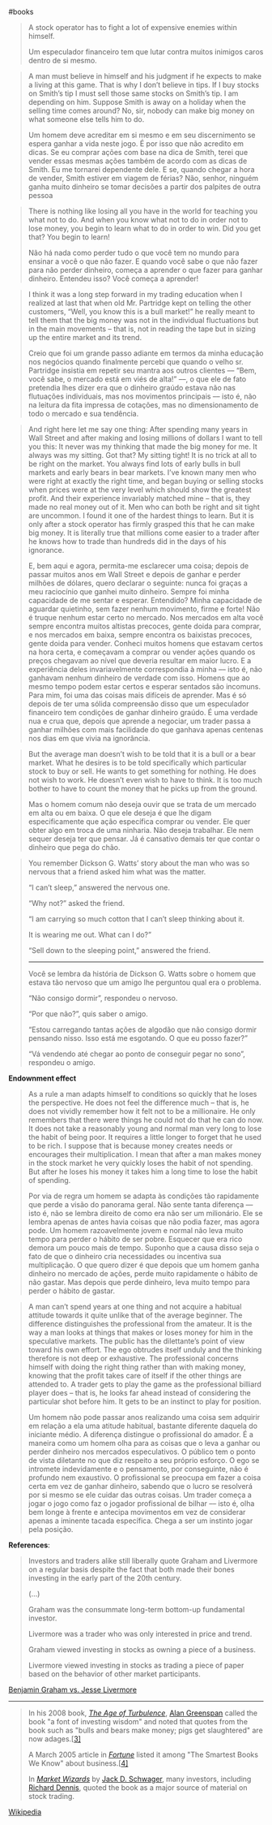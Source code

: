 #books

> A stock operator has to fight a lot of expensive enemies within himself.
>
> Um especulador financeiro tem que lutar contra muitos inimigos caros dentro de si mesmo.

> A man must believe in himself and his judgment if he expects to make a living at this game. That is why I don’t believe in tips. If I buy stocks on Smith’s tip I must sell those same stocks on Smith’s tip. I am depending on him. Suppose Smith is away on a holiday when the selling time comes around? No, sir, nobody can make big money on what someone else tells him to do.
>
> Um homem deve acreditar em si mesmo e em seu discernimento se espera ganhar a vida neste jogo. É por isso que não acredito em dicas. Se eu comprar ações com base na dica de Smith, terei que vender essas mesmas ações também de acordo com as dicas de Smith. Eu me tornarei dependente dele. E se, quando chegar a hora de vender, Smith estiver em viagem de férias? Não, senhor, ninguém ganha muito dinheiro se tomar decisões a partir dos palpites de outra pessoa

> There is nothing like losing all you have in the world for teaching you what not to do. And when you know what not to do in order not to lose money, you begin to learn what to do in order to win. Did you get that? You begin to learn!
>
> Não há nada como perder tudo o que você tem no mundo para ensinar a você o que não fazer. E quando você sabe o que não fazer para não perder dinheiro, começa a aprender o que fazer para ganhar dinheiro. Entendeu isso? Você começa a aprender! 

> I think it was a long step forward in my trading education when I realized at last that when old Mr. Partridge kept on telling the other customers, “Well, you know this is a bull market!” he really meant to tell them that the big money was not in the individual fluctuations but in the main movements – that is, not in reading the tape but in sizing up the entire market and its trend.
>
> Creio que foi um grande passo adiante em termos da minha educação nos negócios quando finalmente percebi que quando o velho sr. Partridge insistia em repetir seu mantra aos outros clientes –– “Bem, você sabe, o mercado está em viés de alta!” ––, o que ele de fato pretendia lhes dizer era que o dinheiro graúdo estava não nas flutuações individuais, mas nos movimentos principais –– isto é, não na leitura da fita impressa de cotações, mas no dimensionamento de todo o mercado e sua tendência. 

> And right here let me say one thing: After spending many years in Wall Street and after making and losing millions of dollars I want to tell you this: It never was my thinking that made the big money for me. It always was my sitting. Got that? My sitting tight! It is no trick at all to be right on the market. You always find lots of early bulls in bull markets and early bears in bear markets. I’ve known many men who were right at exactly the right time, and began buying or selling stocks when prices were at the very level which should show the greatest profit. And their experience invariably
> matched mine – that is, they made no real money out of it. Men who can both be right and sit tight are uncommon. I found it one of the hardest things to learn. But it is only after a stock operator has firmly grasped this that he can make big money. It is literally true that millions come easier to a trader after he knows how to trade than hundreds did in the days of his ignorance.
>
> E, bem aqui e agora, permita-me esclarecer uma coisa; depois de passar muitos anos em Wall Street e depois de ganhar e perder milhões de dólares, quero declarar o seguinte: nunca foi graças a meu raciocínio que ganhei muito dinheiro. Sempre foi minha capacidade de me sentar e esperar. Entendido? Minha capacidade de aguardar quietinho, sem fazer nenhum movimento, firme e forte! Não é truque nenhum estar certo no mercado. Nos mercados em alta você sempre encontra muitos altistas precoces, gente doida para comprar, e nos mercados em baixa, sempre encontra os baixistas precoces, gente doida para vender. Conheci muitos homens que estavam certos na hora certa, e começavam a comprar ou vender ações quando os preços chegavam ao nível que deveria resultar em maior lucro. E a experiência deles invariavelmente correspondia à minha –– isto é, não ganhavam nenhum dinheiro de verdade com isso. Homens que ao mesmo tempo podem estar certos e esperar sentados são incomuns. Para mim, foi uma das coisas mais difíceis de aprender. Mas é só depois de ter uma sólida compreensão disso que um especulador financeiro tem condições de ganhar dinheiro graúdo. É uma verdade nua e crua que, depois que aprende a negociar, um trader passa a ganhar milhões com mais facilidade do que ganhava apenas centenas nos dias em que vivia na ignorância. 

> But the average man doesn’t wish to be told that it is a bull or a bear market. What he desires is to be told specifically which particular stock to buy or sell. He wants to get something for nothing. He does not wish to work. He doesn’t even wish to have to think. It is too much bother to have to count the money that he picks up from the ground.
>
> Mas o homem comum não deseja ouvir que se trata de um mercado em alta ou em baixa. O que ele deseja é que lhe digam especificamente que ação específica comprar ou vender. Ele quer obter algo em troca de uma ninharia. Não deseja trabalhar. Ele nem sequer deseja ter que pensar. Já é cansativo demais ter que contar o dinheiro que pega do chão.

> You remember Dickson G. Watts’ story about the man who was so nervous that a friend asked him what was the matter.
>
> “I can’t sleep,” answered the nervous one.
>
> “Why not?” asked the friend.
>
> “I am carrying so much cotton that I can’t sleep thinking about it.
>
> It is wearing me out. What can I do?”
>
> “Sell down to the sleeping point,” answered the friend.
>
> ---
>
> Você se lembra da história de Dickson G. Watts sobre o homem que estava tão nervoso que um amigo lhe perguntou qual era o problema. 
>
> “Não consigo dormir”, respondeu o nervoso. 
>
> “Por que não?”, quis saber o amigo. 
>
> “Estou carregando tantas ações de algodão que não consigo dormir pensando nisso. Isso está me esgotando. O que eu posso fazer?” 
>
> “Vá vendendo até chegar ao ponto de conseguir pegar no sono”, respondeu o amigo. 

**Endownment effect**

> As a rule a man adapts himself to conditions so quickly that he loses the perspective. He does not feel the difference much – that is, he does not vividly remember how it felt not to be a millionaire. He only remembers that there were things he could not do that he can do now. It does not take a reasonably young and normal man very long to lose the habit of being poor. It requires a little longer to forget that he used to be rich. I suppose that is because money creates needs or encourages their multiplication. I mean that after a man makes money in the stock market he very quickly loses the habit of not spending. But after he loses his money it takes him a long time to lose the habit of spending.
>
> Por via de regra um homem se adapta às condições tão rapidamente que perde a visão do panorama geral. Não sente tanta diferença –– isto é, não se lembra direito de como era não ser um milionário. Ele se lembra apenas de antes havia coisas que não podia fazer, mas agora pode. Um homem razoavelmente jovem e normal não leva muito tempo para perder o hábito de ser pobre. Esquecer que era rico demora um pouco mais de tempo. Suponho que a causa disso seja o fato de que o dinheiro cria necessidades ou incentiva sua multiplicação. O que quero dizer é que depois que um homem ganha dinheiro no mercado de ações, perde muito rapidamente o hábito de não gastar. Mas depois que perde dinheiro, leva muito tempo para perder o hábito de gastar. 

> A man can’t spend years at one thing and not acquire a habitual attitude towards it quite unlike that of the average beginner. The difference distinguishes the professional from the amateur. It is the way a man looks at things that makes or loses money for him in the speculative markets. The public has the dilettante’s point of view toward his own effort. The ego obtrudes itself unduly and the thinking therefore is not deep or exhaustive. The professional concerns himself with doing the right thing rather than with making money, knowing that the profit takes care of itself if the
> other things are attended to. A trader gets to play the game as the professional billiard player does – that is, he looks far ahead instead of considering the particular shot before him. It gets to be an instinct to play for position.
>
> Um homem não pode passar anos realizando uma coisa sem adquirir em relação a ela uma atitude habitual, bastante diferente daquela do iniciante médio. A diferença distingue o profissional do amador. É a maneira como um homem olha para as coisas que o leva a ganhar ou perder dinheiro nos mercados especulativos. O público tem o ponto de vista diletante no que diz respeito a seu próprio esforço. O ego se intromete indevidamente e o pensamento, por conseguinte, não é profundo nem exaustivo. O profissional se preocupa em fazer a coisa certa em vez de ganhar dinheiro, sabendo que o lucro se resolverá por si mesmo se ele cuidar das outras coisas. Um trader começa a jogar o jogo como faz o jogador profissional de bilhar –– isto é, olha bem longe à frente e antecipa movimentos em vez de considerar apenas a iminente tacada específica. Chega a ser um instinto jogar pela posição. 

**References**:

> Investors and traders alike still liberally quote Graham and  Livermore on a regular basis despite the fact that both made their bones investing in the early part of the 20th century.
>
> (...)
>
> Graham was the consummate long-term bottom-up fundamental investor.
>
> Livermore was a trader who was only interested in price and trend.
>
> Graham viewed investing in stocks as owning a piece of a business.
>
> Livermore viewed investing in stocks as trading a piece of paper based on the behavior of other market participants.

[Benjamin Graham vs. Jesse Livermore](https://awealthofcommonsense.com/2021/09/benjamin-graham-vs-jesse-livermore/)

---

> In his 2008 book, *[The Age of Turbulence](https://en.wikipedia.org/wiki/The_Age_of_Turbulence)*, [Alan Greenspan](https://en.wikipedia.org/wiki/Alan_Greenspan) called the book "a font of investing wisdom" and noted that quotes from the book such as "bulls and bears make money; pigs get slaughtered" are now adages.[[3\]](https://en.wikipedia.org/wiki/Reminiscences_of_a_Stock_Operator#cite_note-3)
>
> A March 2005 article in *[Fortune](https://en.wikipedia.org/wiki/Fortune_(magazine))* listed it among "The Smartest Books We Know" about business.[[4\]](https://en.wikipedia.org/wiki/Reminiscences_of_a_Stock_Operator#cite_note-4)
>
> In *[Market Wizards](https://en.wikipedia.org/wiki/Market_Wizards)* by [Jack D. Schwager](https://en.wikipedia.org/wiki/Jack_D._Schwager), many investors, including [Richard Dennis](https://en.wikipedia.org/wiki/Richard_Dennis), quoted the book as a major source of material on stock trading.

[Wikipedia](https://en.wikipedia.org/wiki/Reminiscences_of_a_Stock_Operator)